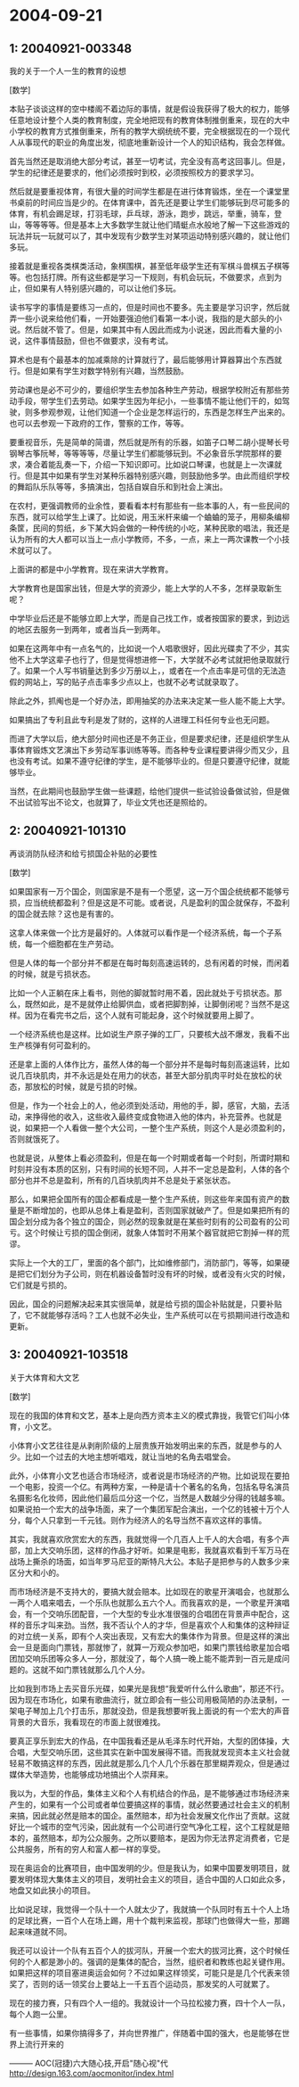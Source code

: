 # 2004-09-21

## 1: 20040921-003348

我的关于一个人一生的教育的设想 

[数学]

本贴子谈谈这样的空中楼阁不着边际的事情，就是假设我获得了极大的权力，能够任意地设计整个人类的教育制度，完全地把现有的教育体制推倒重来，现在的大中小学校的教育方式推倒重来，所有的教学大纲统统不要，完全根据现在的一个现代人从事现代的职业的角度出发，彻底地重新设计一个人的知识结构，我会怎样做。 

首先当然还是取消绝大部分考试，甚至一切考试，完全没有高考这回事儿。但是，学生的纪律还是要求的，他们必须按时到校，必须按照校方的要求学习。 

然后就是要重视体育，有很大量的时间学生都是在进行体育锻炼，坐在一个课堂里书桌前的时间应当是少的。在体育课中，首先还是要让学生们能够玩到尽可能多的体育，有机会踢足球，打羽毛球，乒乓球，游泳，跑步，跳远，举重，骑车，登山，等等等等。但是基本上大多数学生就让他们晴蜓点水般地了解一下这些游戏的玩法并玩一玩就可以了，其中发现有少数学生对某项运动特别感兴趣的，就让他们多玩。 

接着就是重视各类棋类活动，象棋围棋，甚至低年级学生还有军棋斗兽棋五子棋等等。也包括打牌。所有这些都是学习一下规则，有机会玩玩，不做要求，点到为止，但如果有人特别感兴趣的，可以让他们多玩。 

读书写字的事情是要练习一点的，但是时间也不要多。先主要是学习识字，然后就弄一些小说来给他们看，一开始要强迫他们看第一本小说，我指的是大部头的小说。然后就不管了。但是，如果其中有人因此而成为小说迷，因此而看大量的小说，这件事情鼓励，但也不做要求，没有考试。 

算术也是有个最基本的加减乘除的计算就行了，最后能够用计算器算出个东西就行。但是如果有学生对数学特别有兴趣，当然鼓励。 

劳动课也是必不可少的，要组织学生去参加各种生产劳动，根据学校附近有那些劳动手段，带学生们去劳动。如果学生因为年纪小，一些事情不能让他们干的，如驾驶，则多参观参观，让他们知道一个企业是怎样运行的，东西是怎样生产出来的。也可以去参观一下政府的工作，警察的工作，等等。 

要重视音乐，先是简单的简谱，然后就是所有的乐器，如笛子口琴二胡小提琴长号钢琴古筝阮琴，等等等等，尽量让学生们都能够玩到。不必象音乐学院那样的要求，凑合着能乱奏一下，介绍一下知识即可。比如说口琴课，也就是上一次课就行。但是其中如果有学生对某种乐器特别感兴趣，则鼓励他多学。由此而组织学校的舞蹈队乐队等等，多搞演出，包括自娱自乐和到社会上演出。 

在农村，更强调教师的业余性，要看看本村有那些有一些本事的人，有一些民间的东西，就可以给学生上课了。比如说，用玉米杆来编一个蛐蛐的笼子，用柳条编柳条筐，民间的剪纸，乡下某大妈会做的一种传统的小吃，某种民歌的唱法，我还是认为所有的大人都可以当上一点小学教师，不多，一点，来上一两次课教一个小技术就可以了。 

上面讲的都是中小学教育。现在来讲大学教育。 

大学教育也是国家出钱，但是大学的资源少，能上大学的人不多，怎样录取新生呢？ 

中学毕业后还是不能够立即上大学，而是自己找工作，或者按国家的要求，到边远的地区去服务一到两年，或者当兵一到两年。 

如果在这两年中有一点名气的，比如说一个人唱歌很好，因此光碟卖了不少，其实他不上大学这辈子也行了，但是觉得想进修一下，大学就不必考试就把他录取就行了。如果一个人写书销量达到多少万册以上，，或者在一个点击率是可信的无法造假的网站上，写的贴子点击率多少点以上，也就不必考试就录取了。 

除此之外，抓阄也是一个好办法，即用抽奖的办法来决定某一些人能不能上大学。 

如果搞出了专利且此专利是发了财的，这样的人进理工科任何专业也无问题。 

而进了大学以后，绝大部分时间也还是不务正业，但是要求纪律，还是组织学生从事体育锻炼文艺演出下乡劳动军事训练等等。而各种专业课程要讲得少而又少，且也没有考试。如果不遵守纪律的学生，是不能够毕业的。但是只要遵守纪律，就能够毕业。 

当然，在此期间也鼓励学生做一些课题，给他们提供一些试验设备做试验，但是做不出试验写出不论文，也就算了，毕业文凭也还是照给的。

## 2: 20040921-101310

再谈消防队经济和给亏损国企补贴的必要性 

[数学]

如果国家有一万个国企，则国家是不是有一个愿望，这一万个国企统统都不能够亏损，应当统统都盈利？但是这是不可能。或者说，凡是盈利的国企就保存，不盈利的国企就去除？这也是有害的。 

这拿人体来做一个比方是最好的。人体就可以看作是一个经济系统，每一个子系统，每一个细胞都在生产劳动。 

但是人体的每一个部分并不都是在每时每刻高速运转的，总有闲着的时候，而闲着的时候，就是亏损状态。 

比如一个人正躺在床上看书，则他的脚就暂时用不着，因此就处于亏损状态。那么，既然如此，是不是就停止给脚供血，或者把脚割掉，让脚倒闭呢？当然不是这样。因为在看完书之后，这个人就有可能起身，这个时候就要用上脚了。 

一个经济系统也是这样。比如说生产原子弹的工厂，只要核大战不爆发，我看不出生产核弹有何可盈利的。 

还是拿上面的人体作比方，虽然人体的每一个部分并不是每时每刻高速运转，比如说几百块肌肉，并不永远是处在用力的状态，甚至大部分肌肉平时处在放松的状态，那放松的时候，就是亏损的时候。 

但是，作为一个社会上的人，他必须到处活动，用他的手，脚，感官，大脑，去活动，来挣得他的收入，这些收入最终变成食物进入他的体内，补充营养。也就是说，如果把一个人看做一整个大公司，一整个生产系统，则这个人是必须盈利的，否则就饿死了。 

也就是说，从整体上看必须盈利，但是在每一个时期或者每一个时刻，所谓时期和时刻并没有本质的区别，只有时间的长短不同，人并不一定总是盈利，人体的各个部分也并不总是盈利，所有的几百块肌肉并不总是处于紧张状态。 

那么，如果把全国所有的国企都看成是一整个生产系统，则这些年来国有资产的数量是不断增加的，也即从总体上看是盈利，否则国家就破产了。但是如果把所有的国企划分成为各个独立的国企，则必然的现象就是在某些时刻有的公司盈有的公司亏。这个时候让亏损的国企倒闭，就象人体暂时不用某个器官就把它割掉一样的荒谬。 

实际上一个大的工厂，里面的各个部门，比如维修部门，消防部门，等等，如果硬是把它们划分为子公司，则在机器设备暂时没有坏的时候，或者没有火灾的时候，它们就是亏损的。 

因此，国企的问题解决起来其实很简单，就是给亏损的国企补贴就是，只要补贴了，它不就能够存活吗？工人也就不必失业，生产系统可以在亏损期间进行改造和更新。

## 3: 20040921-103518

关于大体育和大文艺 

[数学]

现在的我国的体育和文艺，基本上是向西方资本主义的模式靠拢，我管它们叫小体育，小文艺。 

小体育小文艺往往是从剥削阶级的上层贵族开始发明出来的东西，就是参与的人少。比如一个过去的大地主想听唱戏，就让当地的名角去唱堂会。 

此外，小体育小文艺也适合市场经济，或者说是市场经济的产物。比如说现在要拍一个电影，投资一个亿。有两种方案，一种是请十个著名的名角，包括名导名演员名摄影名化妆师，因此他们最后瓜分这一个亿，当然是人数越少分得的钱越多嘛。如果说拍一个宏大的战争场面，来了一个集团军配合演出，一个亿的钱被十万个人分，每个人只拿到一千元钱。则作为经济人的名导当然不喜欢这样的事情。 

其实，我就喜欢欣赏宏大的东西，我就觉得一个几百人上千人的大合唱，有多个声部，加上大交响乐团，这样的作品才好听。如果是电影，我就喜欢看到千军万马在战场上撕杀的场面，如当年罗马尼亚的斯特凡大公。本贴子是把参与的人数多少来区分大和小的。 

而市场经济是不支持大的，要搞大就会赔本。比如现在的歌星开演唱会，也就那么一两个人唱来唱去，一个乐队也就那么五六个人。而我喜欢的是，一个歌星开演唱会，有一个交响乐团配音，一个大型的专业水准很强的合唱团在背景声中配合，这样的音乐才叫来劲。当然，我不否认个人的才华，但是喜欢个人和集体的这种辩证的对立统一关系，即有个人突出表现，又有宏大的集体作为背景。但是这样的演出会一旦是面向门票钱，那就惨了，就算一万观众参加吧，如果门票钱给歌星加合唱团加交响乐团等众多人一分，那就没了，每个人搞一晚上能不能弄到一百元是成问题的。这就不如门票钱就那么几个人分。 

比如我到市场上去买音乐光碟，如果光是我想“我爱听什么什么歌曲”，那还不行。因为现在市场化，如果有歌曲流行，就立即会有一些公司用极简陋的办法录制，一架电子琴加上几个打击乐，那就没劲，但是我想要听我上面说的有一个宏大的声音背景的大音乐，我看现在的市面上就很难找。 

要真正享乐到宏大的作品，在中国我看还是从毛泽东时代开始，大型的团体操，大合唱，大型交响乐团，这些其实在新中国发展得不错。而我就发现资本主义社会就轻易不敢搞这样的东西，因此就是那么几个人几个乐器在那里糊弄观众，但是通过媒体大举造势，也能够成功地搞出个人崇拜来。 

我以为，大型的作品，集体主义和个人有机结合的作品，是不能够通过市场经济来产生的，如果有一个公司或者单位要搞这样的事情，就必然要通过社会主义的机制来搞，因此就必然是赔本的国企。虽然赔本，却为社会发展文化作出了贡献。这就好比一个城市的空气污染，因此就有一个公司进行空气净化工程，这个工程就是赔本的，虽然赔本，却为公众服务。之所以要赔本，是因为你无法界定消费者，它是公共服务，所有的穷人和富人都一样的享受。 

现在奥运会的比赛项目，由中国发明的少。但是我认为，如果中国要发明项目，就要发明体现大集体主义的项目，发明社会主义的项目，适合中国的人口如此众多，地盘又如此狭小的项目。 

比如说足球，我觉得一个队十一个人就太少了，我就搞一个队同时有五十个人上场的足球比赛，一百个人在场上踢，用十个裁判来监视，那球门也做得大一些，那踢起来味道就不同。 

我还可以设计一个队有五百个人的拔河队，开展一个宏大的拔河比赛，这个时候任何的个人都是渺小的。强调的是集体的配合，当然，组织者和教练也起关键作用。如果把这样的项目塞进奥运会如何？不过如果这样领奖，可能只是是几个代表来领奖了，否则的话一领奖台上要站上一千五百个运动员，那发奖的人可就累了。 

现在的接力赛，只有四个人一组的。我就设计一个马拉松接力赛，四十个人一队，每个人跑一公里。 

有一些事情，如果你搞得多了，并向世界推广，伴随着中国的强大，也是能够在世界上流行开来的

——— AOC(冠捷)六大随心技,开启"随心视"代 http://design.163.com/aocmonitor/index.html

